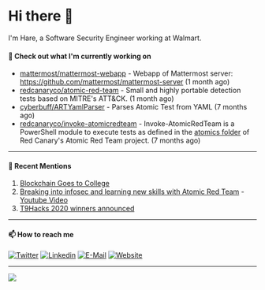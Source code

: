 # Hi there 👋

I'm Hare, a Software Security Engineer working at Walmart. 

#### 👷 Check out what I'm currently working on

- [mattermost/mattermost-webapp](https://github.com/mattermost/mattermost-webapp) - Webapp of Mattermost server: https://github.com/mattermost/mattermost-server (1 month ago)
- [redcanaryco/atomic-red-team](https://github.com/redcanaryco/atomic-red-team) - Small and highly portable detection tests based on MITRE&#39;s ATT&amp;CK. (1 month ago)
- [cyberbuff/ARTYamlParser](https://github.com/cyberbuff/ARTYamlParser) - Parses Atomic Test from YAML (7 months ago)
- [redcanaryco/invoke-atomicredteam](https://github.com/redcanaryco/invoke-atomicredteam) - Invoke-AtomicRedTeam is a PowerShell module to execute tests as defined in the [atomics folder](https://github.com/redcanaryco/atomic-red-team/tree/master/atomics) of Red Canary&#39;s Atomic Red Team project. (7 months ago)

---------------------------------------------------------------------------------------------------------------------------------------------------------------------------------

#### 🙇 Recent Mentions

1. [Blockchain Goes to College](https://www.coindesk.com/blockchain-goes-to-college)
2. [Breaking into infosec and learning new skills with Atomic Red Team](https://redcanary.com/blog/breaking-into-infosec-atomic-red-team/) - [Youtube Video](https://www.youtube.com/watch?v=t0rwyuPoZ-E)
3. [T9Hacks 2020 winners announced](https://www.colorado.edu/atlas/2020/02/18/t9hacks-2020-winners-announced)

---------------------------------------------------------------------------------------------------------------------------------------------------------------------------------
#### 📫 How to reach me

[![Twitter](https://img.shields.io/badge/-cyb3rbuff-blue?style=flat-square&logo=twitter&logoColor=white)](https://twitter.com/cyb3rbuff)
[![Linkedin](https://img.shields.io/badge/-haresudhan-blue?style=flat-square&logo=linkedin&logoColor=white)](https://linkedin.com/in/haresudhan)
[![E-Mail](https://img.shields.io/badge/email-reveal-2a8?style=flat-square&logo=protonmail&logoColor=white)](https://mailhide.io/e/woqKL)
[![Website](https://img.shields.io/badge/-cyberbuff.dev-blue?style=flat-square&logo=element&logoColor=white)](https://cyberbuff.dev)

---------------------------------------------------------------------------------------------------------------------------------------------------------------------------------

<img src="https://github-readme-stats.vercel.app/api?username=cyberbuff&show_icons=true&count_private=true&theme=dracula&custom_title=Github%20Stats&title_color=blue&hide_border=true">
